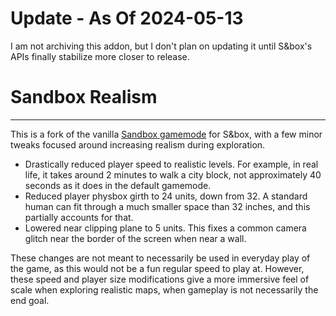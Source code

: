 # Update - As Of 2024-05-13 #
I am not archiving this addon, but I don't plan on updating it until S&box's APIs finally stabilize more closer to release.

# Sandbox Realism #
---

This is a fork of the vanilla [Sandbox gamemode](https://github.com/Facepunch/sandbox) for S&box, with a few minor tweaks focused around increasing realism during exploration.

- Drastically reduced player speed to realistic levels. For example, in real life, it takes around 2 minutes to walk a city block, not approximately 40 seconds as it does in the default gamemode.
- Reduced player physbox girth to 24 units, down from 32. A standard human can fit through a much smaller space than 32 inches, and this partially accounts for that.
- Lowered near clipping plane to 5 units. This fixes a common camera glitch near the border of the screen when near a wall.

These changes are not meant to necessarily be used in everyday play of the game, as this would not be a fun regular speed to play at. However, these speed and player size modifications give a more immersive feel of scale when exploring realistic maps, when gameplay is not necessarily the end goal.
